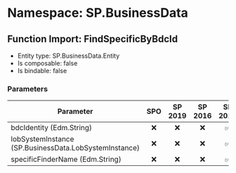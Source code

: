 # Namespace: SP.BusinessData

## Function Import: FindSpecificByBdcId

- Entity type: SP.BusinessData.Entity
- Is composable: false
- Is bindable: false

### Parameters

Parameter | SPO | SP 2019 | SP 2016 | SP 2013
----------|:---:|:-------:|:-------:|:-------:
bdcIdentity (Edm.String) | ❌ | ❌ | ❌ | ✅
lobSystemInstance (SP.BusinessData.LobSystemInstance) | ❌ | ❌ | ❌ | ✅
specificFinderName (Edm.String) | ❌ | ❌ | ❌ | ✅